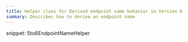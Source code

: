 ```yaml
---
title: Helper class for Derived endpoint name behavior in Version 6
summary: Describes how to derive an endpoint name
---
```


snippet: 5to6EndpointNameHelper